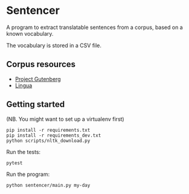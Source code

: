 # Sentencer

A program to extract translatable sentences from a corpus,
based on a known vocabulary.

The vocabulary is stored in a CSV file.

## Corpus resources

- [Project Gutenberg](https://www.gutenberg.org/)
- [Lingua](https://lingua.com/english/reading/my-day/)

## Getting started

(NB. You might want to set up a virtualenv first)

    pip install -r requirements.txt
    pip install -r requirements_dev.txt
    python scripts/nltk_download.py

Run the tests:

    pytest

Run the program:

    python sentencer/main.py my-day

